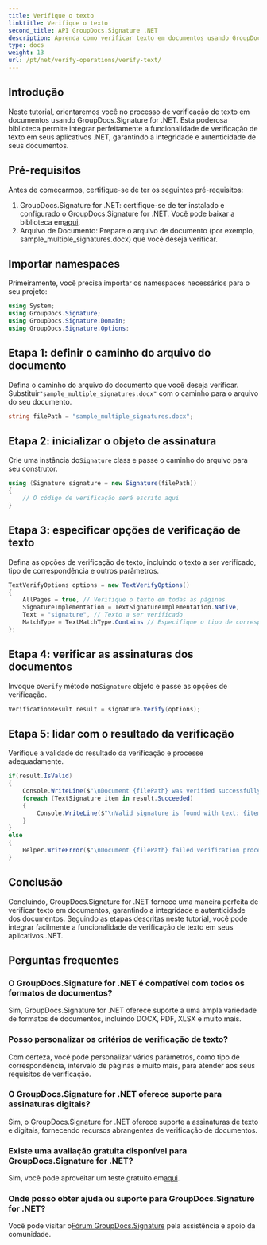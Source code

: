 ```yaml
---
title: Verifique o texto
linktitle: Verifique o texto
second_title: API GroupDocs.Signature .NET
description: Aprenda como verificar texto em documentos usando GroupDocs.Signature for .NET. Siga nosso tutorial passo a passo para uma integração perfeita.
type: docs
weight: 13
url: /pt/net/verify-operations/verify-text/
---
```

## Introdução
Neste tutorial, orientaremos você no processo de verificação de texto em documentos usando GroupDocs.Signature for .NET. Esta poderosa biblioteca permite integrar perfeitamente a funcionalidade de verificação de texto em seus aplicativos .NET, garantindo a integridade e autenticidade de seus documentos.
## Pré-requisitos
Antes de começarmos, certifique-se de ter os seguintes pré-requisitos:
1.  GroupDocs.Signature for .NET: certifique-se de ter instalado e configurado o GroupDocs.Signature for .NET. Você pode baixar a biblioteca em[aqui](https://releases.groupdocs.com/signature/net/).
2. Arquivo de Documento: Prepare o arquivo de documento (por exemplo, sample_multiple_signatures.docx) que você deseja verificar.

## Importar namespaces
Primeiramente, você precisa importar os namespaces necessários para o seu projeto:
```csharp
using System;
using GroupDocs.Signature;
using GroupDocs.Signature.Domain;
using GroupDocs.Signature.Options;
```
## Etapa 1: definir o caminho do arquivo do documento
 Defina o caminho do arquivo do documento que você deseja verificar. Substituir`"sample_multiple_signatures.docx"` com o caminho para o arquivo do seu documento.
```csharp
string filePath = "sample_multiple_signatures.docx";
```
## Etapa 2: inicializar o objeto de assinatura
 Crie uma instância do`Signature` class e passe o caminho do arquivo para seu construtor.
```csharp
using (Signature signature = new Signature(filePath))
{
    // O código de verificação será escrito aqui
}
```
## Etapa 3: especificar opções de verificação de texto
Defina as opções de verificação de texto, incluindo o texto a ser verificado, tipo de correspondência e outros parâmetros.
```csharp
TextVerifyOptions options = new TextVerifyOptions()
{
    AllPages = true, // Verifique o texto em todas as páginas
    SignatureImplementation = TextSignatureImplementation.Native,
    Text = "signature", // Texto a ser verificado
    MatchType = TextMatchType.Contains // Especifique o tipo de correspondência
};
```
## Etapa 4: verificar as assinaturas dos documentos
 Invoque o`Verify` método no`Signature` objeto e passe as opções de verificação.
```csharp
VerificationResult result = signature.Verify(options);
```
## Etapa 5: lidar com o resultado da verificação
Verifique a validade do resultado da verificação e processe adequadamente.
```csharp
if(result.IsValid)
{
    Console.WriteLine($"\nDocument {filePath} was verified successfully!");
    foreach (TextSignature item in result.Succeeded)
    {
        Console.WriteLine($"\nValid signature is found with text: {item.Text}");
    }
}
else
{
    Helper.WriteError($"\nDocument {filePath} failed verification process.");
}
```

## Conclusão
Concluindo, GroupDocs.Signature for .NET fornece uma maneira perfeita de verificar texto em documentos, garantindo a integridade e autenticidade dos documentos. Seguindo as etapas descritas neste tutorial, você pode integrar facilmente a funcionalidade de verificação de texto em seus aplicativos .NET.
## Perguntas frequentes
### O GroupDocs.Signature for .NET é compatível com todos os formatos de documentos?
Sim, GroupDocs.Signature for .NET oferece suporte a uma ampla variedade de formatos de documentos, incluindo DOCX, PDF, XLSX e muito mais.
### Posso personalizar os critérios de verificação de texto?
Com certeza, você pode personalizar vários parâmetros, como tipo de correspondência, intervalo de páginas e muito mais, para atender aos seus requisitos de verificação.
### O GroupDocs.Signature for .NET oferece suporte para assinaturas digitais?
Sim, o GroupDocs.Signature for .NET oferece suporte a assinaturas de texto e digitais, fornecendo recursos abrangentes de verificação de documentos.
### Existe uma avaliação gratuita disponível para GroupDocs.Signature for .NET?
 Sim, você pode aproveitar um teste gratuito em[aqui](https://releases.groupdocs.com/).
### Onde posso obter ajuda ou suporte para GroupDocs.Signature for .NET?
 Você pode visitar o[Fórum GroupDocs.Signature](https://forum.groupdocs.com/c/signature/13) pela assistência e apoio da comunidade.